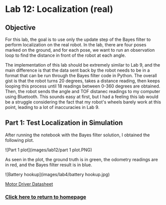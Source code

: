 # Lab 12: Localization (real)

## Objective
For this lab, the goal is to use only the update step of the Bayes filter to perform localization on the real robot. In the lab, there are four poses marked on the ground, and for each pose, we want to run an observation loop to find the distance in front of the robot at each angle. 

The implementation of this lab should be extremely similar to Lab 9, and the main difference is that the data sent back by the robot needs to be in a format that can be run through the Bayes filter code in Python. The overall gist is that the robot turns 20 degrees, takes a distance reading, then keeps looping this process until 18 readings between 0-360 degrees are obtained. Then, the robot sends the angle and TOF distanec readings to my computer using Bluetooth. This sounds easy at first, but I had a feeling this lab would be a struggle considering the fact that my robot's wheels barely work at this point, leading to a lot of inaccuracies in Lab 9.

## Part 1: Test Localization in Simulation
After running the notebook with the Bayes filter solution, I obtained the following plot.

![Part 1 plot](images/lab12/part 1 plot.PNG)

As seen in the plot, the ground truth is in green, the odometry readings are in red, and the Bayes filter result is in blue. 






![Battery hookup](images/lab4/battery hookup.jpg)

[Motor Driver Datasheet](https://www.ti.com/lit/ds/symlink/drv8833.pdf?HQS=dis-dk-null-digikeymode-dsf-pf-null-wwe&ts=1646507944819&ref_url=https%253A%252F%252Fcei-lab.github.io%252F)

### [Click here to return to homepage](https://lyl24.github.io/lyl24-ece4960)
